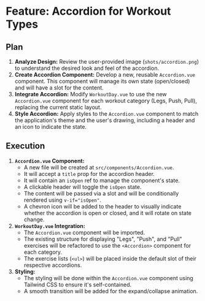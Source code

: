 # Feature: Accordion for Workout Types

## Plan

1.  **Analyze Design:** Review the user-provided image (`shots/accordion.png`) to understand the desired look and feel of the accordion.
2.  **Create Accordion Component:** Develop a new, reusable `Accordion.vue` component. This component will manage its own state (open/closed) and will have a slot for the content.
3.  **Integrate Accordion:** Modify `WorkoutDay.vue` to use the new `Accordion.vue` component for each workout category (Legs, Push, Pull), replacing the current static layout.
4.  **Style Accordion:** Apply styles to the `Accordion.vue` component to match the application's theme and the user's drawing, including a header and an icon to indicate the state.

## Execution

1.  **`Accordion.vue` Component:**
    - A new file will be created at `src/components/Accordion.vue`.
    - It will accept a `title` prop for the accordion header.
    - It will contain an `isOpen` ref to manage the component's state.
    - A clickable header will toggle the `isOpen` state.
    - The content will be passed via a slot and will be conditionally rendered using `v-if="isOpen"`.
    - A chevron icon will be added to the header to visually indicate whether the accordion is open or closed, and it will rotate on state change.
2.  **`WorkoutDay.vue` Integration:**
    - The `Accordion.vue` component will be imported.
    - The existing structure for displaying "Legs", "Push", and "Pull" exercises will be refactored to use the `<Accordion>` component for each category.
    - The exercise lists (`<ul>`) will be placed inside the default slot of their respective accordions.
3.  **Styling:**
    - The styling will be done within the `Accordion.vue` component using Tailwind CSS to ensure it's self-contained.
    - A smooth transition will be added for the expand/collapse animation.
